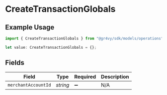 # CreateTransactionGlobals

## Example Usage

```typescript
import { CreateTransactionGlobals } from "@gr4vy/sdk/models/operations";

let value: CreateTransactionGlobals = {};
```

## Fields

| Field               | Type                | Required            | Description         |
| ------------------- | ------------------- | ------------------- | ------------------- |
| `merchantAccountId` | *string*            | :heavy_minus_sign:  | N/A                 |